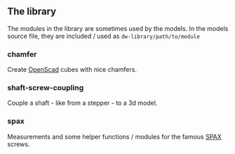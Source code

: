 The library
-----------

The modules in the library are sometimes used by the models. In the models
source file, they are included / used as `dw-library/path/to/module`


### chamfer

Create [OpenScad][openscad] cubes with nice chamfers.


### shaft-screw-coupling

Couple a shaft - like from a stepper - to a 3d model.


### spax

Measurements and some helper functions / modules for the famous [SPAX][spax]
screws.

[openscad]: https://openscad.org
[spax]: https://www.spax.com/en/
[ikea]: https://www.ikea.com
